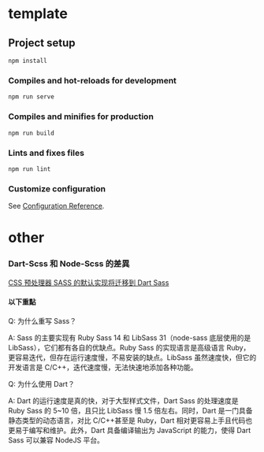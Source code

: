 # template

## Project setup

```
npm install
```

### Compiles and hot-reloads for development

```
npm run serve
```

### Compiles and minifies for production

```
npm run build
```

### Lints and fixes files

```
npm run lint
```

### Customize configuration

See [Configuration Reference](https://cli.vuejs.org/config/).

# other

### Dart-Scss 和 Node-Scss 的差異

[CSS 预处理器 SASS 的默认实现将迁移到 Dart Sass](https://www.dart-china.org/t/topic/146)

#### 以下重點

Q: 为什么重写 Sass？

A: Sass 的主要实现有 Ruby Sass 14 和 LibSass 31（node-sass 底层使用的是 LibSass），它们都有各自的优缺点。Ruby Sass 的实现语言是高级语言 Ruby，更容易迭代，但存在运行速度慢，不易安装的缺点。LibSass 虽然速度快，但它的开发语言是 C/C++，迭代速度慢，无法快速地添加各种功能。

Q: 为什么使用 Dart？

A: Dart 的运行速度是真的快，对于大型样式文件，Dart Sass 的处理速度是 Ruby Sass 的 5~10 倍，且只比 LibSass 慢 1.5 倍左右。同时，Dart 是一门具备静态类型的动态语言，对比 C/C++甚至是 Ruby，Dart 相对更容易上手且代码也更易于编写和维护。此外，Dart 具备编译输出为 JavaScript 的能力，使得 Dart Sass 可以兼容 NodeJS 平台。

